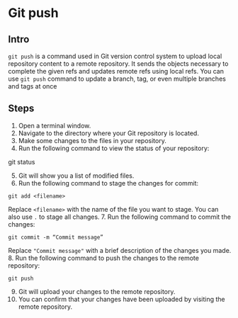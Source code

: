 # Git push

## Intro
`git push` is a command used in Git version control system to upload local repository content to a remote repository. It sends the objects necessary to complete the given refs and updates remote refs using local refs. You can use `git push` command to update a branch, tag, or even multiple branches and tags at once
## Steps
1. Open a terminal window.
2. Navigate to the directory where your Git repository is located.
3. Make some changes to the files in your repository.
4. Run the following command to view the status of your repository:

git status

5. Git will show you a list of modified files.
6. Run the following command to stage the changes for commit:

```
git add <filename>
```
Replace `<filename>` with the name of the file you want to stage. You can also use `.` to stage all changes.
7. Run the following command to commit the changes:

```
git commit -m “Commit message”
```
Replace `"Commit message"` with a brief description of the changes you made.
8. Run the following command to push the changes to the remote repository:

```
git push
```
9. Git will upload your changes to the remote repository.
10. You can confirm that your changes have been uploaded by visiting the remote repository.

